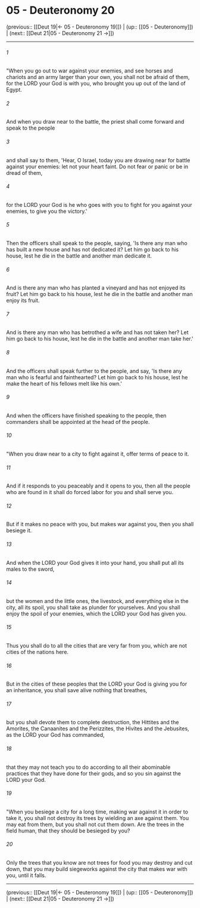 # 05 - Deuteronomy 20

(previous:: [[Deut 19|← 05 - Deuteronomy 19]]) | (up:: [[05 - Deuteronomy]]) | (next:: [[Deut 21|05 - Deuteronomy 21 →]])

***


###### 1 
"When you go out to war against your enemies, and see horses and chariots and an army larger than your own, you shall not be afraid of them, for the LORD your God is with you, who brought you up out of the land of Egypt. 

###### 2 
And when you draw near to the battle, the priest shall come forward and speak to the people 

###### 3 
and shall say to them, 'Hear, O Israel, today you are drawing near for battle against your enemies: let not your heart faint. Do not fear or panic or be in dread of them, 

###### 4 
for the LORD your God is he who goes with you to fight for you against your enemies, to give you the victory.' 

###### 5 
Then the officers shall speak to the people, saying, 'Is there any man who has built a new house and has not dedicated it? Let him go back to his house, lest he die in the battle and another man dedicate it. 

###### 6 
And is there any man who has planted a vineyard and has not enjoyed its fruit? Let him go back to his house, lest he die in the battle and another man enjoy its fruit. 

###### 7 
And is there any man who has betrothed a wife and has not taken her? Let him go back to his house, lest he die in the battle and another man take her.' 

###### 8 
And the officers shall speak further to the people, and say, 'Is there any man who is fearful and fainthearted? Let him go back to his house, lest he make the heart of his fellows melt like his own.' 

###### 9 
And when the officers have finished speaking to the people, then commanders shall be appointed at the head of the people. 

###### 10 
"When you draw near to a city to fight against it, offer terms of peace to it. 

###### 11 
And if it responds to you peaceably and it opens to you, then all the people who are found in it shall do forced labor for you and shall serve you. 

###### 12 
But if it makes no peace with you, but makes war against you, then you shall besiege it. 

###### 13 
And when the LORD your God gives it into your hand, you shall put all its males to the sword, 

###### 14 
but the women and the little ones, the livestock, and everything else in the city, all its spoil, you shall take as plunder for yourselves. And you shall enjoy the spoil of your enemies, which the LORD your God has given you. 

###### 15 
Thus you shall do to all the cities that are very far from you, which are not cities of the nations here. 

###### 16 
But in the cities of these peoples that the LORD your God is giving you for an inheritance, you shall save alive nothing that breathes, 

###### 17 
but you shall devote them to complete destruction, the Hittites and the Amorites, the Canaanites and the Perizzites, the Hivites and the Jebusites, as the LORD your God has commanded, 

###### 18 
that they may not teach you to do according to all their abominable practices that they have done for their gods, and so you sin against the LORD your God. 

###### 19 
"When you besiege a city for a long time, making war against it in order to take it, you shall not destroy its trees by wielding an axe against them. You may eat from them, but you shall not cut them down. Are the trees in the field human, that they should be besieged by you? 

###### 20 
Only the trees that you know are not trees for food you may destroy and cut down, that you may build siegeworks against the city that makes war with you, until it falls.

***

(previous:: [[Deut 19|← 05 - Deuteronomy 19]]) | (up:: [[05 - Deuteronomy]]) | (next:: [[Deut 21|05 - Deuteronomy 21 →]])
